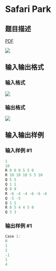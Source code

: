 # Safari Park

## 题目描述

[problemUrl]: https://uva.onlinejudge.org/index.php?option=com_onlinejudge&Itemid=8&category=602&page=show_problem&problem=4436

[PDF](https://uva.onlinejudge.org/external/126/p12698.pdf)

![](https://cdn.luogu.com.cn/upload/vjudge_pic/UVA12698/8b958072ca3b37142a045197a8fcbccb1d98c047.png)

## 输入输出格式

### 输入格式

![](https://cdn.luogu.com.cn/upload/vjudge_pic/UVA12698/5fbf0b4573e038c6bc0df83a206d75acc6f2b9c6.png)

### 输出格式

![](https://cdn.luogu.com.cn/upload/vjudge_pic/UVA12698/f556a88e5c944efc090b7d65ac65310cbc5bd182.png)

## 输入输出样例

### 输入样例 #1

```cpp
1
10
R 0 0 0 5 5 0
R 10 10 10 5 5 10
Q 5 5
Q 1 1
Q 9 9
R -6 -4 -4 -6 -6 -6
Q -5 -5
Q 1 1
R 0 5 4 4 5 0
Q 3 3
```


### 输出样例 #1

```cpp
Case 1:
0
1
2
-1
1
4
```



